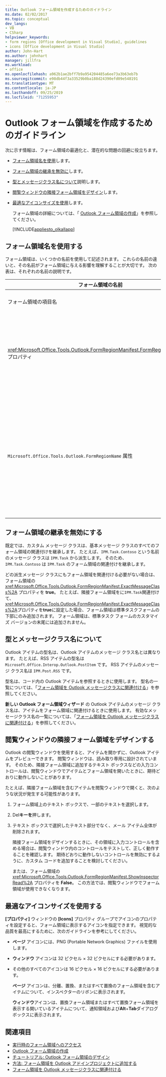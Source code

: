 ```yaml
---
title: Outlook フォーム領域を作成するためのガイドライン
ms.date: 02/02/2017
ms.topic: conceptual
dev_langs:
- VB
- CSharp
helpviewer_keywords:
- form regions [Office development in Visual Studio], guidelines
- icons [Office development in Visual Studio]
author: John-Hart
ms.author: johnhart
manager: jillfra
ms.workload:
- office
ms.openlocfilehash: a962b1ae2bff7b9a954204485a6ee73a3b63eb7b
ms.sourcegitcommit: e98db44f3a33529b0ba188d24390efd09e548191
ms.translationtype: MT
ms.contentlocale: ja-JP
ms.lasthandoff: 09/25/2019
ms.locfileid: "71255953"
---
```

# <a name="guidelines-to-create-outlook-form-regions"></a>Outlook フォーム領域を作成するためのガイドライン
  次に示す情報は、フォーム領域の最適化と、潜在的な問題の回避に役立ちます。

- [フォーム領域名を使用](#UsingFormRegions)します。

- [フォーム領域の継承を無効に](#DisablingInheritance)します。

- [型とメッセージクラス名について](#ClassNames)説明します。

- [閲覧ウィンドウの隣接フォーム領域をデザイン](#ReadingPane)します。

- [最適なアイコンサイズを使用](#UsingOptimal)します。

  フォーム領域の詳細については、「 [Outlook フォーム領域の作成](../vsto/creating-outlook-form-regions.md)」を参照してください。

  [!INCLUDE[appliesto_olkallapp](../vsto/includes/appliesto-olkallapp-md.md)]

## <a name="UsingFormRegions"></a>フォーム領域名を使用する
 フォーム領域は、いくつかの名前を使用して記述されます。 これらの名前の違いと、その名前がフォーム領域に与える影響を理解することが大切です。 次の表は、それぞれの名前の説明です。

|フォーム領域の名前|説明|
|----------------------|-----------------|
|フォーム領域の項目名|**[新しい項目の追加]** ダイアログ ボックスで **Outlook フォーム領域** のアイテムに指定した名前です。 これはフォーム領域コード ファイルの名前で、 **ソリューション エクスプローラー**に表示されます。|
|<xref:Microsoft.Office.Tools.Outlook.FormRegionManifest.FormRegionName%2A> プロパティ|この名前は、 **新しい Outlook フォーム領域** ウィザードの **[説明用のテキストを指定し、表示設定を選択します]** ページで指定します。 この名前は、 **[プロパティ]** ウィンドウに **FormRegionName** プロパティとして表示されます。<br /><br /> <xref:Microsoft.Office.Tools.Outlook.FormRegionManifest.FormRegionName%2A> プロパティを使用して、Outlook ユーザー インターフェイス (UI) のフォーム領域を識別するラベルを指定します。 分離フォーム領域の場合、この名前は Outlook アイテムのリボンにボタンとして表示されます。<br /><br /> 隣接フォーム領域の場合、この名前は、フォーム領域上のヘッダー テキストとして表示されます。|
|`Microsoft.Office.Tools.Outlook.FormRegionName` 属性|プロジェクトに **Outlook フォーム領域** アイテムを追加すると、Visual Studio によって、このプロパティはフォーム領域の完全修飾名に設定されます。 既定の完全修飾名は、VSTO アドインの名前にフォーム領域の名前を追加して、ドットで区切った名前に設定されます。たとえば、 `OutlookAddIn1.FormRegion1`のようになります。<br /><br /> この完全修飾名は、フォーム領域ファクトリ クラスの先頭にも属性として表示されます。<br /><br /> `Microsoft.Office.Tools.Outlook.FormRegionName` 属性を使用すると、Outlook VSTO アドインのすべてを通じてフォーム領域を一意に識別できます。フォーム領域アイテムの名前を変更しても、<xref:Microsoft.Office.Tools.Outlook.FormRegionManifest.FormRegionName%2A> プロパティを変更しても、`Microsoft.Office.Tools.Outlook.FormRegionName` 属性の値を変更することはできません。 この名前を変更するには、フォーム領域コード ファイルの `Microsoft.Office.Tools.Outlook.FormRegionName` 属性を変更する必要があります。|

## <a name="DisablingInheritance"></a>フォーム領域の継承を無効にする
 既定では、カスタム メッセージ クラスは、基本メッセージ クラスのすべてのフォーム領域の関連付けを継承します。 たとえば、`IPM.Task.Contoso` という名前のメッセージ クラスは `IPM.Task` から派生します。 そのため、`IPM.Task.Contoso` は `IPM.Task` のフォーム領域の関連付けを継承します。

 どの派生メッセージ クラスにもフォーム領域を関連付ける必要がない場合は、フォーム領域の <xref:Microsoft.Office.Tools.Outlook.FormRegionManifest.ExactMessageClass%2A> プロパティを **true**。 たとえば、隣接フォーム領域をに`IPM.Task`関連付けて、 <xref:Microsoft.Office.Tools.Outlook.FormRegionManifest.ExactMessageClass%2A>プロパティを**true**に設定した場合、フォーム領域は標準タスクフォームの下部にのみ追加されます。 フォーム領域は、標準タスク フォームのカスタマイズ バージョンの末尾には追加されません。

## <a name="ClassNames"></a>型とメッセージクラス名について
 Outlook アイテムの型名は、Outlook アイテムのメッセージ クラス名とは異なります。 たとえば、RSS アイテムの型名は `Microsoft.Office.Interop.Outlook.PostItem` です。 RSS アイテムのメッセージ クラス名は `IPM.Post.RSS` です。

 型名は、コード内の Outlook アイテムを参照するときに使用します。 型名の一覧については、「[フォーム領域を Outlook メッセージクラスに関連付ける](../vsto/associating-a-form-region-with-an-outlook-message-class.md)」を参照してください。

 **新しい Outlook フォーム領域ウィザード** の Outlook アイテムのメッセージ クラス名は、アイテムをフォーム領域に関連付けるときに使用します。 有効なメッセージクラス名の一覧については、「[フォーム領域を Outlook メッセージクラスに関連付ける](../vsto/associating-a-form-region-with-an-outlook-message-class.md)」を参照してください。

## <a name="ReadingPane"></a>閲覧ウィンドウの隣接フォーム領域をデザインする
 Outlook の閲覧ウィンドウを使用すると、アイテムを開かずに、Outlook アイテムをプレビューできます。 閲覧ウィンドウは、読み取り専用に設計されています。 そのため、隣接フォーム領域に追加するテキスト ボックスなどの入力コントロールは、閲覧ウィンドウでアイテムとフォーム領域を開いたときに、期待どおりに動作しないことがあります。

 たとえば、隣接フォーム領域を含むアイテムを閲覧ウィンドウで開くと、次のような状況が発生する可能性があります。

1. フォーム領域上のテキスト ボックスで、一部のテキストを選択します。

2. Del**キーを**押します。

3. テキスト ボックスで選択したテキスト部分でなく、メール アイテム全体が削除されます。

   隣接フォーム領域をデザインするときに、その領域に入力コントロールを含める場合は、閲覧ウィンドウ内のコントロールをテストして、正しく動作することを確認します。 期待どおりに動作しないコントロールを無効にするように、カスタム コードを追加することを検討してください。

   または、フォーム領域の <xref:Microsoft.Office.Tools.Outlook.FormRegionManifest.ShowInspectorRead%2A> プロパティを **False**。 この方法では、閲覧ウィンドウでフォーム領域が使用できなくなります。

## <a name="UsingOptimal"></a>最適なアイコンサイズを使用する
 **[プロパティ]** ウィンドウの **[Icons]** プロパティ グループでアイコンのプロパティを設定すると、フォーム領域に表示するアイコンを指定できます。 視覚的な品質を最高にするために、次のガイドラインを参考にしてください。

- **ページ** アイコンには、PNG (Portable Network Graphics) ファイルを使用します。

- **ウィンドウ** アイコンは 32 ピクセル × 32 ピクセルにする必要があります。

- その他のすべてのアイコンは 16 ピクセル × 16 ピクセルにする必要があります。

  **ページ** アイコンは、分離、置換、またはすべて置換のフォーム領域を含むアイテムについて、インスペクターのリボンに表示されます。

  **ウィンドウ**アイコンは、置換フォーム領域またはすべて置換フォーム領域を表示する開いているアイテムについて、通知領域および**Alt**+**Tab**ダイアログボックスに表示されます。

## <a name="see-also"></a>関連項目
- [実行時のフォーム領域へのアクセス](../vsto/accessing-a-form-region-at-run-time.md)
- [Outlook フォーム領域の作成](../vsto/creating-outlook-form-regions.md)
- [チュートリアル: Outlook フォーム領域のデザイン](../vsto/walkthrough-designing-an-outlook-form-region.md)
- [方法: フォーム領域を Outlook アドインプロジェクトに追加する](../vsto/how-to-add-a-form-region-to-an-outlook-add-in-project.md)
- [フォーム領域を Outlook メッセージクラスに関連付ける](../vsto/associating-a-form-region-with-an-outlook-message-class.md)
